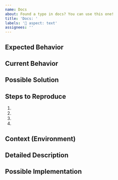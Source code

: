 ```yaml
---
name: Docs
about: Found a typo in docs? You can use this one!
title: 'Docs: '
labels: '📄 aspect: text'
assignees: ''
---
```


## Expected Behavior

## Current Behavior

## Possible Solution

## Steps to Reproduce

1.
2.
3.
4.

## Context (Environment)

## Detailed Description

## Possible Implementation
